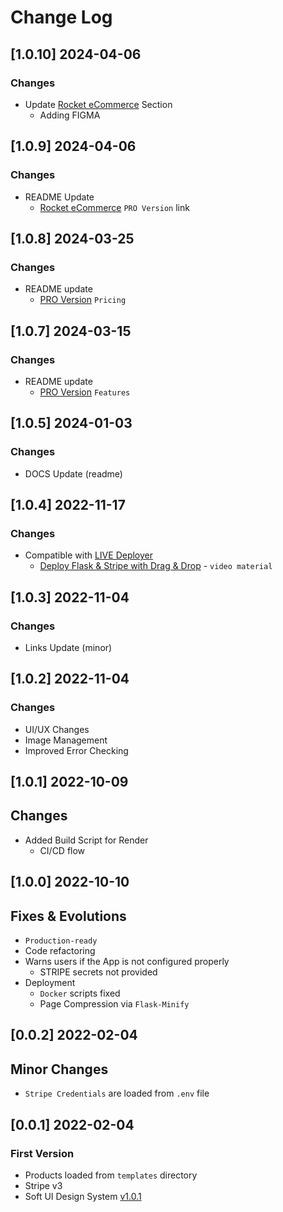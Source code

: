 # Change Log

## [1.0.10] 2024-04-06
### Changes

- Update [Rocket eCommerce](https://appseed.us/product/rocket-ecommerce/django/) Section
  - Adding FIGMA

## [1.0.9] 2024-04-06
### Changes

- README Update
  - [Rocket eCommerce](https://appseed.us/product/rocket-ecommerce/django/) `PRO Version` link

## [1.0.8] 2024-03-25
### Changes

- README update
  - [PRO Version](https://github.com/app-generator/rocket-ecommerce) `Pricing`

## [1.0.7] 2024-03-15
### Changes

- README update
  - [PRO Version](https://github.com/app-generator/rocket-ecommerce) `Features` 

## [1.0.5] 2024-01-03
### Changes

- DOCS Update (readme)

## [1.0.4] 2022-11-17
### Changes

- Compatible with [LIVE Deployer](https://appseed.us/go-live/)
  - [Deploy Flask & Stripe with Drag & Drop](https://www.youtube.com/watch?v=iXjmWUNbTjA) - `video material`

## [1.0.3] 2022-11-04
### Changes

- Links Update (minor)

## [1.0.2] 2022-11-04
### Changes

- UI/UX Changes 
- Image Management
- Improved Error Checking

## [1.0.1] 2022-10-09
## Changes

- Added Build Script for Render
  - CI/CD flow

## [1.0.0] 2022-10-10
## Fixes & Evolutions

- `Production-ready`
- Code refactoring
- Warns users if the App is not configured properly
  - STRIPE secrets not provided  
- Deployment
  - `Docker` scripts fixed
  - Page Compression via `Flask-Minify`

## [0.0.2] 2022-02-04
## Minor Changes

- `Stripe Credentials` are loaded from `.env` file 

## [0.0.1] 2022-02-04
### First Version

- Products loaded from `templates` directory
- Stripe v3
- Soft UI Design System [v1.0.1](https://github.com/creativetimofficial/soft-ui-design-system/releases)
